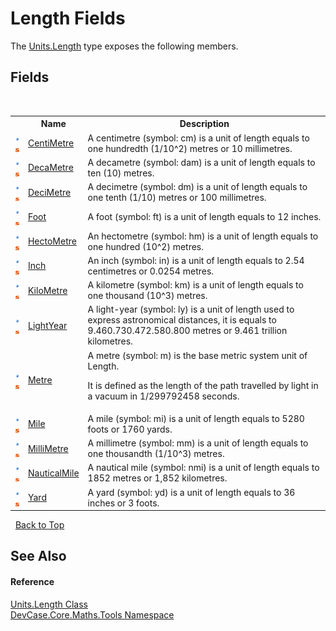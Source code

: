 # Length Fields
 

The <a href="T_DevCase_Core_Maths_Tools_Units_Length">Units.Length</a> type exposes the following members.


## Fields
&nbsp;<table><tr><th></th><th>Name</th><th>Description</th></tr><tr><td>![Public field](media/pubfield.gif "Public field")![Static member](media/static.gif "Static member")</td><td><a href="F_DevCase_Core_Maths_Tools_Units_Length_CentiMetre">CentiMetre</a></td><td>
A centimetre (symbol: cm) is a unit of length equals to one hundredth (1/10^2) metres or 10 millimetres.</td></tr><tr><td>![Public field](media/pubfield.gif "Public field")![Static member](media/static.gif "Static member")</td><td><a href="F_DevCase_Core_Maths_Tools_Units_Length_DecaMetre">DecaMetre</a></td><td>
A decametre (symbol: dam) is a unit of length equals to ten (10) metres.</td></tr><tr><td>![Public field](media/pubfield.gif "Public field")![Static member](media/static.gif "Static member")</td><td><a href="F_DevCase_Core_Maths_Tools_Units_Length_DeciMetre">DeciMetre</a></td><td>
A decimetre (symbol: dm) is a unit of length equals to one tenth (1/10) metres or 100 millimetres.</td></tr><tr><td>![Public field](media/pubfield.gif "Public field")![Static member](media/static.gif "Static member")</td><td><a href="F_DevCase_Core_Maths_Tools_Units_Length_Foot">Foot</a></td><td>
A foot (symbol: ft) is a unit of length equals to 12 inches.</td></tr><tr><td>![Public field](media/pubfield.gif "Public field")![Static member](media/static.gif "Static member")</td><td><a href="F_DevCase_Core_Maths_Tools_Units_Length_HectoMetre">HectoMetre</a></td><td>
An hectometre (symbol: hm) is a unit of length equals to one hundred (10^2) metres.</td></tr><tr><td>![Public field](media/pubfield.gif "Public field")![Static member](media/static.gif "Static member")</td><td><a href="F_DevCase_Core_Maths_Tools_Units_Length_Inch">Inch</a></td><td>
An inch (symbol: in) is a unit of length equals to 2.54 centimetres or 0.0254 metres.</td></tr><tr><td>![Public field](media/pubfield.gif "Public field")![Static member](media/static.gif "Static member")</td><td><a href="F_DevCase_Core_Maths_Tools_Units_Length_KiloMetre">KiloMetre</a></td><td>
A kilometre (symbol: km) is a unit of length equals to one thousand (10^3) metres.</td></tr><tr><td>![Public field](media/pubfield.gif "Public field")![Static member](media/static.gif "Static member")</td><td><a href="F_DevCase_Core_Maths_Tools_Units_Length_LightYear">LightYear</a></td><td>
A light-year (symbol: ly) is a unit of length used to express astronomical distances, it is equals to 9.460.730.472.580.800 metres or 9.461 trillion kilometres.</td></tr><tr><td>![Public field](media/pubfield.gif "Public field")![Static member](media/static.gif "Static member")</td><td><a href="F_DevCase_Core_Maths_Tools_Units_Length_Metre">Metre</a></td><td>
A metre (symbol: m) is the base metric system unit of Length. 

 It is defined as the length of the path travelled by light in a vacuum in 1/299792458 seconds.</td></tr><tr><td>![Public field](media/pubfield.gif "Public field")![Static member](media/static.gif "Static member")</td><td><a href="F_DevCase_Core_Maths_Tools_Units_Length_Mile">Mile</a></td><td>
A mile (symbol: mi) is a unit of length equals to 5280 foots or 1760 yards.</td></tr><tr><td>![Public field](media/pubfield.gif "Public field")![Static member](media/static.gif "Static member")</td><td><a href="F_DevCase_Core_Maths_Tools_Units_Length_MilliMetre">MilliMetre</a></td><td>
A millimetre (symbol: mm) is a unit of length equals to one thousandth (1/10^3) metres.</td></tr><tr><td>![Public field](media/pubfield.gif "Public field")![Static member](media/static.gif "Static member")</td><td><a href="F_DevCase_Core_Maths_Tools_Units_Length_NauticalMile">NauticalMile</a></td><td>
A nautical mile (symbol: nmi) is a unit of length equals to 1852 metres or 1,852 kilometres.</td></tr><tr><td>![Public field](media/pubfield.gif "Public field")![Static member](media/static.gif "Static member")</td><td><a href="F_DevCase_Core_Maths_Tools_Units_Length_Yard">Yard</a></td><td>
A yard (symbol: yd) is a unit of length equals to 36 inches or 3 foots.</td></tr></table>&nbsp;
<a href="#length-fields">Back to Top</a>

## See Also


#### Reference
<a href="T_DevCase_Core_Maths_Tools_Units_Length">Units.Length Class</a><br /><a href="N_DevCase_Core_Maths_Tools">DevCase.Core.Maths.Tools Namespace</a><br />